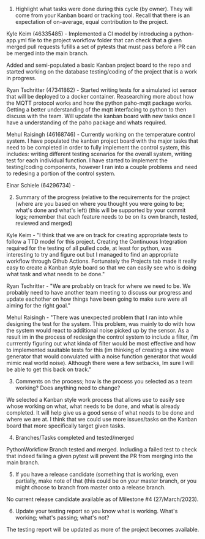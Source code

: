 1. Highlight what tasks were done during this cycle (by owner).   They will come from your Kanban board or tracking tool. Recall that there is an expectation of on-average, equal contribution to the project.

Kyle Keim (46335485) - Implemented a CI model by introducing a python-app.yml file to the project workflow folder that can check that a given merged pull requests 
fufills a set of pytests that must pass before a PR can be merged into the main branch.

Added and semi-populated a basic Kanban project board to the repo and started working on the database testing/coding of the project that is a work in progress.


Ryan Tschritter (47341862) - Started writing tests for a simulated iot sensor that will be deployed to a docker container. Reasearching more about how the MQTT protocol works and how the python paho-mqtt package works. Getting a better understanding of the mqtt interfacing to python to then discuss with the team. Will update the kanban board with new tasks once I have a understanding of the paho package and whats required.


Mehul Raisingh (46168746) - Currently working on the temperature control system. I have populated the kanban project board with the major tasks that need to be completed in order to fully implement the control system, this includes: writing different testing scenarios for the overall system, writing test for each individual function. I have started to implement the testing/coding components, however I ran into a couple problems and need to redesing a portion of the control system.


Einar Schiele (64296734) -



2. Summary of the progress (relative to the requirements for the project (where are you based on where you thought you were going to be;  what's done and what's left) (this will be supported by your commit logs; remember that each feature needs to be on its own branch, tested, reviewed and merged)

Kyle Keim - "I think that we are on track for creating appropriate tests to follow a TTD model for this project. Creating the Continuous Integration required for the testing of all pulled code, at least for python, was interesting to try and figure out but I managed to find an appropriate workflow through Gthub Actions. Fortunately 
the Projects tab made it really easy to create a Kanban style board so that we can easily see who is doing what task and what needs to be done."

Ryan Tschritter - "We are probably on track for where we need to be. We probably need to have another team meeting to discuss our progress and update eachother on how things have been going to make sure were all aiming for the right goal."

Mehul Raisingh - "There was unexpected problem that I ran into while designing the test for the system. This problem, was mainly to do with how the system would react to additional noise picked up by the sensor. As a result im in the process of redesign the control system to include a filter, i'm currrently figuring out what kinda of filter would be most effective and how to implemented suuitable tests for this (im thinking of creating a sine wave generator that would convulated with a noise function generator that would mimic real world noise). Although there were a few setbacks, Im sure I will be able to get this back on track."



3. Comments on the process;  how is the process you selected as a team working?  Does anything need to change?

We selected a Kanban style work process that allows use to easily see whose working on what, what needs to be done, and what is already completed. It will help
give us a good sense of what needs to be done and where we are at. I think that we could use more issues/tasks on the Kanban board that more specifically target given tasks.


4. Branches/Tasks completed and tested/merged 

PythonWorkflow Branch tested and merged. Including a failed test to check that indeed failing a given pytest will prevent the PR from merging into the main branch.


5. If you have a release candidate (something that is working, even partially, make note of that (this could be on your master branch, or you might choose to branch from master onto a release branch.  

No current release candidate available as of Milestone #4 (27/March/2023).

6. Update your testing report so you know what is working.  What's working; what's passing; what's not? 

The testing report will be updated as more of the project becomes available.
